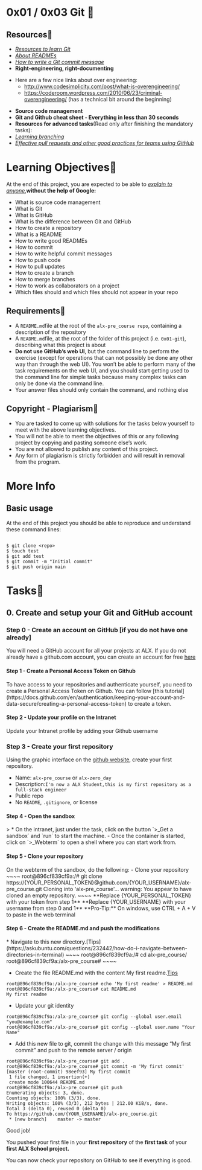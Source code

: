# 0x01 / 0x03 Git :file_folder:
## Resources:open_book:
- [*Resources to learn Git*](https://docs.github.com/en/get-started/quickstart/set-up-git)
- [*About READMEs*](https://docs.github.com/en/repositories/managing-your-repositorys-settings-and-features/customizing-your-repository/about-readmes)
- [*How to write a Git commit message*](https://cbea.ms/git-commit)
- **Right-engineering, right-documenting**
 * Here are a few nice links about over engineering:
   - http://www.codesimplicity.com/post/what-is-overengineering/
   - https://coderoom.wordpress.com/2010/06/23/criminal-overengineering/ (has a technical bit around the beginning)

- **Source code management**
- **Git and Github cheat sheet - Everything in less than 30 seconds**
- **Resources for advanced tasks**(Read only after finishing the mandatory tasks):
- [*Learning branching*](https://learngitbranching.js.org)
- [*Effective pull requests and other good practices for teams using GitHub*](https://codeinthehole.com/tips/pull-requests-and-other-good-practices-for-teams-using-github/)
# Learning Objectives:page_with_curl:
At the end of this project, you are expected to be able to [*explain to anyone*](https://fs.blog/feynman-technique/),**without the help of Google:**
- What is source code management
- What is Git
- What is GitHub
- What is the difference between Git and GitHub
- How to create a repository
- What is a README
- How to write good READMEs
- How to commit
- How to write helpful commit messages
- How to push code
- How to pull updates
- How to create a branch
- How to merge branches
- How to work as collaborators on a project
- Which files should and which files should not appear in your repo
## Requirements:bookmark:
- A `README.md`file at the root of the `alx-pre_course repo`, containing a description of the repository
- A `README.md`file, at the root of the folder of this project (i.e. `0x01-git`), describing what this project is about
- **Do not use GitHub’s web UI**, but the command line to perform the exercise (except for operations that can not possibly be done any other way than through the web UI). You won’t be able to perform many of the task requirements on the web UI, and you should start getting used to the command line for simple tasks because many complex tasks can only be done via the command line.
- Your answer files should only contain the command, and nothing else
## Copyright - Plagiarism:stop_sign:
- You are tasked to come up with solutions for the tasks below yourself to meet with the above learning objectives.
- You will not be able to meet the objectives of this or any following project by copying and pasting someone else’s work.
- You are not allowed to publish any content of this project.
- Any form of plagiarism is strictly forbidden and will result in removal from the program.
# More Info
## Basic usage
At the end of this project you should be able to reproduce and understand these command lines:
~~~~

$ git clone <repo>
$ touch test
$ git add test
$ git commit -m "Initial commit"
$ git push origin main

~~~~
# Tasks:scroll:
## 0. Create and setup your Git and GitHub account
### Step 0 - Create an account on GitHub [if you do not have one already]
You will need a GitHub account for all your projects at ALX. If you do not already have a github.com account, you can create an account for free [here](https://github.com/login)

<h4>Step 1 - Create a Personal Access Token on Github</h4>
To have access to your repositories and authenticate yourself, you need to create a Personal Access Token on Github.
You can follow [this tutorial](https://docs.github.com/en/authentication/keeping-your-account-and-data-secure/creating-a-personal-access-token) to create a token.

<h4>Step 2 - Update your profile on the Intranet</h4>
Update your Intranet profile by adding your Github username

### Step 3 - Create your first repository
Using the graphic interface on the [github website](https://github.com/login), create your first repository.
- Name: `alx-pre_course` or `alx-zero_day`
- Description:`I'm now a ALX Student,this is my first repository as a full-stack engineer`
- Public repo
- No `README`, `.gitignore`, or license

<h4>Step 4 - Open the sandbox</h4>
> * On the intranet, just under the task, click on the button `>_Get a sandbox` and `run` to start the machine.
- Once the container is started, click on `>_Webterm` to open a shell where you can start work from.

<h4>Step 5 - Clone your repository</h4>
On the webterm of the sandbox, do the following:
- Clone your repository
~~~~
root@896cf839cf9a:/# git clone https://{YOUR_PERSONAL_TOKEN}@github.com/{YOUR_USERNAME}/alx-pre_course.git                  
Cloning into 'alx-pre_course'...
warning: You appear to have cloned an empty repository.
~~~~
**Replace {YOUR_PERSONAL_TOKEN} with your token from step 1**
**Replace {YOUR_USERNAME} with your username from step 0 and 1**
**Pro-Tip:** On windows, use CTRL + A + V to paste in the web terminal

<h4>Step 6 - Create the README.md and push the modifications</h4>
* Navigate to this new directory.[Tips](https://askubuntu.com/questions/232442/how-do-i-navigate-between-directories-in-terminal)
~~~~
root@896cf839cf9a:/# cd alx-pre_course/
root@896cf839cf9a:/alx-pre_course#
~~~~

- Create the file README.md with the content My first readme.[Tips](https://forum.howtoforge.com/threads/echo-into-a-file.115/)
~~~~
root@896cf839cf9a:/alx-pre_course# echo 'My first readme' > README.md                                                                 
root@896cf839cf9a:/alx-pre_course# cat README.md                                                                                      
My first readme
~~~~

- Update your git identity
~~~~
root@896cf839cf9a:/alx-pre_course# git config --global user.email "you@example.com"
root@896cf839cf9a:/alx-pre_course# git config --global user.name "Your Name"
~~~~

- Add this new file to git, commit the change with this message “My first commit” and push to the remote server / origin
~~~~
root@896cf839cf9a:/alx-pre_course# git add .
root@896cf839cf9a:/alx-pre_course# git commit -m 'My first commit'
[master (root-commit) 98eef93] My first commit
 1 file changed, 1 insertion(+)
 create mode 100644 README.md
root@896cf839cf9a:/alx-pre_course# git push                                                                                           
Enumerating objects: 3, done.                                                                                                         
Counting objects: 100% (3/3), done.                                                                                                   
Writing objects: 100% (3/3), 212 bytes | 212.00 KiB/s, done.                                                                          
Total 3 (delta 0), reused 0 (delta 0)                                                                                                 
To https://github.com/{YOUR_USERNAME}/alx-pre_course.git                                                                                       
 * [new branch]    master -> master   
~~~~        

Good job!

You pushed your first file in your **first repository** of the **first task** of your **first ALX School project.**

You can now check your repository on GitHub to see if everything is good.
